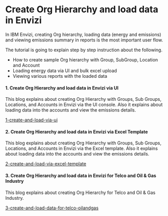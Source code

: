 # Create Org Hierarchy and load data in Envizi

In IBM Envizi, creating Org hierarchy, loading data (energy and emissions) and viewing emissions summary in reports is the most important user flow.

The tutorial is going to explain step by step instruction about the following.
- How to create sample Org hierarchy with Group, SubGroup, Location and Account
- Loading energy data via UI and bulk excel upload
- Viewing various reports with the loaded data

#### 1. Create Org Hierarchy and load data in Envizi via UI

This blog explains about creating Org Hierarchy with Groups, Sub Groups, Locations, and Accounts in Envizi via the UI console. Also it explains about loading data into the accounts and view the emissions details.

[1-create-and-load-via-ui](./1-create-and-load-via-ui/)

#### 2. Create Org Hierarchy and load data in Envizi via Excel Template

This blog explains about creating Org Hierarchy with Groups, Sub Groups, Locations, and Accounts in Envizi via the Excel template. Also it explains about loading data into the accounts and view the emissions details.

[2-create-and-load-via-excel-template](./2-create-and-load-via-excel-template/)

#### 3. Create Org Hierarchy and load data in Envizi for Telco and Oil & Gas Industry

This blog explains about creating Org Hierarchy for Telco and Oil & Gas Industry.

[3-create-and-load-data-for-telco-oilandgas](./3-create-and-load-data-for-telco-oilandgas/)